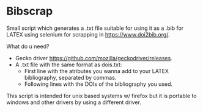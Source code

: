 # Bibscrap
Small script which generates a .txt file suitable for using it as a .bib for LATEX using selenium for scrapping in https://www.doi2bib.org/.

What do u need?
* Gecko driver https://github.com/mozilla/geckodriver/releases.
* A .txt file with the same format as dois.txt:
  - First line with the atributes you wanna add to your LATEX bibliography, separated by commas.
  - Following lines with the DOIs of the bibliography you used.

This script is intended for unix based systems w/ firefox but it is portable to windows and other drivers by using a different driver.
